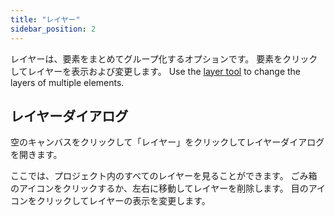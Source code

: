 ```yaml
---
title: "レイヤー"
sidebar_position: 2
---
```


レイヤーは、要素をまとめてグループ化するオプションです。 要素をクリックしてレイヤーを表示および変更します。 Use the [layer tool](tools/layer.md) to change the layers of multiple elements.

## レイヤーダイアログ

空のキャンバスをクリックして「レイヤー」をクリックしてレイヤーダイアログを開きます。

ここでは、プロジェクト内のすべてのレイヤーを見ることができます。 ごみ箱のアイコンをクリックするか、左右に移動してレイヤーを削除します。 目のアイコンをクリックしてレイヤーの表示を変更します。
